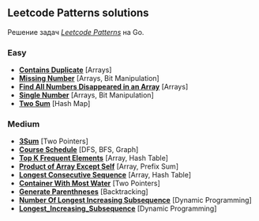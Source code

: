 ## Leetcode Patterns solutions

Решение задач _[Leetcode Patterns](https://seanprashad.com/leetcode-patterns/)_ на Go.

### Easy
- **[Contains Duplicate](solutions/easy/Contains_Duplicate)** [Arrays]
- **[Missing Number](solutions/easy/Missing_Number)** [Arrays, Bit Manipulation]
- **[Find All Numbers Disappeared in an Array](solutions/easy/Find_All_Numbers_Disappeared_in_an_Array)** [Arrays]
- **[Single Number](solutions/easy/Single_Number)** [Arrays, Bit Manipulation]
- **[Two Sum](solutions/easy/Two_Sum/main.go)** [Hash Map]

### Medium
- **[3Sum](solutions/medium/3Sum)** [Two Pointers]
- **[Course Schedule](solutions/medium/Course_Schedule)** [DFS, BFS, Graph]
- **[Top K Frequent Elements](solutions_with_themes/Array_Hashing/Top_K_Frequent_Elements/main.go)** [Array, Hash Table]
- **[Product of Array Except Self](solutions_with_themes/Array_Hashing/Product_of_Array_Except_Self/main.go)** [Array, Prefix Sum]
- **[Longest Consecutive Sequence](solutions_with_themes/Array_Hashing/Longest_Consecutive_Sequence/main.go)** [Array, Hash Table]
- **[Container With Most Water](solutions_with_themes/Two_Pointers/Container_With_Most_Water/main.go)** [Two Pointers]
- **[Generate Parenthneses](solutions_with_themes/Stack/Generate_Parenthneses/main.go)** [Backtracking]
- **[Number Of Longest Increasing Subsequence](solutions/medium/Number_Of_Longest_Inceasing_Subsequence/main.go)** [Dynamic Programming]
- **[Longest_Increasing_Subsequence](solutions/medium/Longest_Increasing_Subsequence/main.go)** [Dynamic Programming]